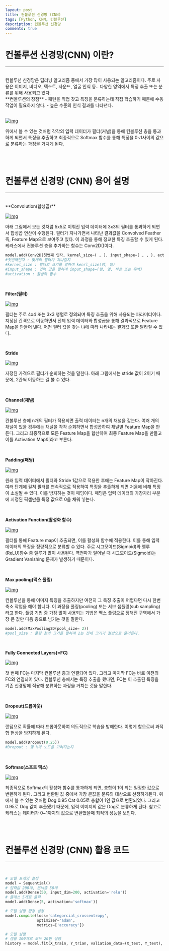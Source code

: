 ```yaml
---
layout: post
title: 컨볼루션 신경망 (CNN)
tags: [Python, CNN, 컨볼루션]
description: 컨볼루션 신경망
comments: true
---
```


# 컨볼루션 신경망(CNN) 이란? 
----
<br/>
컨볼루션 신경망은 딥러닝 알고리즘 중에서 가장 많이 사용되는 알고리즘이다. 주로 사용은 이미지, 비디오, 텍스트, 사운드, 얼굴 인식 등.. 다양한 영역에서 특징 추출 또는 분류를 위해 사용되고 있다. 

<br/>
**컨볼루션의 장점**
- 패턴을 직접 찾고 특징을 분류하는데 직접 학습하기 때문에 수동 작업이 필요하지 않다.
- 높은 수준의 인식 결과를 나타낸다. 

<br/>
<br/>

[![img](https://postfiles.pstatic.net/MjAxOTAzMjZfMTMg/MDAxNTUzNTMxNDg5Nzc2.NgsUoczUl4mPC8vdLHSiS_F4mr3rECDChiONEQ6X5RAg.nxu2AjdlV6-sVQ7xpbYUswGgks5JKS0W3HsmyXvZS1Eg.JPEG.stelch/%EC%BB%A8%EB%B3%BC%EB%A3%A8%EC%85%98_%EC%84%A4%EB%AA%85.jpeg?type=w966)](https://blog.naver.com/PostView.nhn?blogId=stelch&logNo=221497552593&categoryNo=0&parentCategoryNo=0&viewDate=&currentPage=4&postListTopCurrentPage=&from=section&userTopListOpen=true&userTopListCount=5&userTopListManageOpen=false&userTopListCurrentPage=4#)


위에서 볼 수 있는 것처럼 각각의 입력 데이터가 필터(커널)을 통해 컨볼루션 층을 통과하게 되면서 특징을 추출하고 최종적으로 Softmax 함수를 통해 특징을 0~1사이의 값으로 분류하는 과정을 거치게 된다. 

<br/>
<br/>

# 컨볼루션 신경망 (CNN) 용어 설명
----
<br/>
**Convolution(합성곱)** 

[![img](https://postfiles.pstatic.net/MjAxOTAzMjVfNDUg/MDAxNTUzNTAwMjkwNzgz.FqV4lLP3zXSVWpdMXu2U5eFcLFdnN_NhSdFqf9NzZnsg.sXJAFgFIzR5KS1TAHLLSSMZEjhghYmqfpoDFsoZAYKcg.GIF.stelch/Convolution_schematic.gif?type=w966)](https://blog.naver.com/PostView.nhn?blogId=stelch&logNo=221497552593&categoryNo=0&parentCategoryNo=0&viewDate=&currentPage=4&postListTopCurrentPage=&from=section&userTopListOpen=true&userTopListCount=5&userTopListManageOpen=false&userTopListCurrentPage=4#)

아래 그림에서 보는 것처럼 5x5로 이뤄진 입력 데이터에 3x3의 필터를 통과하게 되면서 합성곱 연산이 수행된다. 필터가 지나가면서 나타난 결과값을 Convolved Feather 즉, Feature Map으로 보여주고 있다. 이 과정을 통해 정교한 특징 추출할 수 있게 된다. 케라스에서 컨볼루션 층을 추가하는 함수는 Conv2D()이다. 

```python
model.add(Conv2D(첫번째 인자, kernel_size=( , ), input_shape=( , , ), activation='relu')
#첫번째인자 : 몇개의 필터가 지나갈지 
#kernel_size : 필터의 크기를 말하며 kenrl_size(행, 열)
#input_shape : 입력 값을 말하며 input_shape=(행, 열, 색상 또는 흑백)
#activation : 활성화 함수 
```

<br/>

**Filter(필터)** 

[![img](https://postfiles.pstatic.net/MjAxOTAzMjZfMzUg/MDAxNTUzNTMxNjUxMTg4.WWwKS2G478QsLC5r9YZV16iFRrlYfxmVbdF8PDW6g-Ag.oAa6QVlkAckJdkhMUXhgTK9-xGbBIcONjJBEtDKgEcEg.PNG.stelch/%EC%BB%A8%EB%B3%BC%EB%A3%A8%EC%85%98_%EC%84%A4%EB%AA%85_.png?type=w966)](https://blog.naver.com/PostView.nhn?blogId=stelch&logNo=221497552593&categoryNo=0&parentCategoryNo=0&viewDate=&currentPage=4&postListTopCurrentPage=&from=section&userTopListOpen=true&userTopListCount=5&userTopListManageOpen=false&userTopListCurrentPage=4#)

필터는 주로 4x4 또는 3x3 행렬로 정의되며 특징 추출을 위해 사용되는 파라미터이다. 지정된 간격으로 이동하면서 전체 입력 데이터와 합성곱을 통해 결과적으로 Feature Map을 만들어 낸다.  어떤 필터 값을 갖는 냐에 따라 나타내는 결과값 또한 달라질 수 있다. 

<br/>

**Stride**

[![img](https://postfiles.pstatic.net/MjAxOTAzMjZfMTk3/MDAxNTUzNTYwMDA2MzUw.r28tqa60WmNYvvgoIWzU5hMeYo9tClTOogLXzH1FWrEg.l-L4MAMWml8t-JAEkgHYwEKq43A6w08LLrKFIpoC9rcg.PNG.stelch/stride.png?type=w966)](https://blog.naver.com/PostView.nhn?blogId=stelch&logNo=221497552593&categoryNo=0&parentCategoryNo=0&viewDate=&currentPage=4&postListTopCurrentPage=&from=section&userTopListOpen=true&userTopListCount=5&userTopListManageOpen=false&userTopListCurrentPage=4#)

지정된 가격으로 필터가 순회하는 것을 말한다. 아래 그림에서는 stride 값이 2이기 때문에, 2칸씩 이동하는 걸 볼 수 있다. 


<br/>

**Channel(채널)** 

[![img](https://postfiles.pstatic.net/MjAxOTAzMjZfMTE3/MDAxNTUzNTYxMDU3OTk3.O8vEBEAUN8AqrFZ017PFhW60cfQ0JAJ4uUg0RDQx-Sog.CJo7L-SZfKmxF3vM_gDLn4W3_QNEIcf9FEGK6DfIspAg.PNG.stelch/convolution-operation-on-volume5-2.png?type=w966)](https://blog.naver.com/PostView.nhn?blogId=stelch&logNo=221497552593&categoryNo=0&parentCategoryNo=0&viewDate=&currentPage=4&postListTopCurrentPage=&from=section&userTopListOpen=true&userTopListCount=5&userTopListManageOpen=false&userTopListCurrentPage=4#)

컨볼루션 층에 n개의 필터가 적용되면 출력 데이터는 n개의 채널을 갖는다. 여러 개의 채널이 있을 경우에는 채널을 각각 순회하면서 합성곱하여 채널별 Feature Map을 만든다. 그리고 최종적으로 모든 Feature Map을 합산하여 최종 Feature Map을 만들고 이를 Activation Map이라고 부른다. 

<br/>

**Padding(패딩)**

[![img](https://postfiles.pstatic.net/MjAxOTAzMjZfMjUx/MDAxNTUzNTYwODk4ODM1.HaIX4k-Ku7TSEnIKMgRWXI0lwYb94NjDsTYYwRydxJgg.Z9WJKUaiUliv-KrbaoUbiC070jGH6sAFOxNaTI6D-LUg.PNG.stelch/padding.png?type=w966)](https://blog.naver.com/PostView.nhn?blogId=stelch&logNo=221497552593&categoryNo=0&parentCategoryNo=0&viewDate=&currentPage=4&postListTopCurrentPage=&from=section&userTopListOpen=true&userTopListCount=5&userTopListManageOpen=false&userTopListCurrentPage=4#)

원래 입력 데이터에서 필터와 Stride 1값으로 적용한 후에는 Feature Map이 작아진다. 여러 단계에 걸쳐 필터를 연속적으로 적용하여 특징을 추출하게 되면 처음에 비해 특징이 소실될 수 있다. 이를 방지하는 것이 패딩이다. 패딩은 입력 데이터의 가장자리 부분에 지정된 픽셀만큼 특정 값으로 0을 채워 넣는다.

<br/>

**Activation Function(활성화 함수)** 

[![img](https://postfiles.pstatic.net/MjAxOTAzMjZfMjEx/MDAxNTUzNTYxNTg3MjAw.qsgudF0HrV1Yb7RZ4dUIEXDBUKBMIqQl1ljLUCtHD_sg.MWbwVrI1Z4xzpmsMWvQLZ5ayb2ohru1w-Jl-tmI5pWYg.PNG.stelch/1XxxiA0jJvPrHEJHD4z893g.png?type=w966)](https://blog.naver.com/PostView.nhn?blogId=stelch&logNo=221497552593&categoryNo=0&parentCategoryNo=0&viewDate=&currentPage=4&postListTopCurrentPage=&from=section&userTopListOpen=true&userTopListCount=5&userTopListManageOpen=false&userTopListCurrentPage=4#)

필터를 통해 Feature map이 추출되면, 이를 활성화 함수에 적용한다. 이를 통해 입력 데이터의 특징을 정량적으로 분류할 수 있다. 주로 시그모이드(Sigmoid)와 렐루(ReLU)함수 중 렐루가 많이 사용된다. 역전파가 일어날 때 시그모이드(Sigmoid)는 Gradient Vanishing 문제가 발생하기 때문이다. 

<br/>

**Max pooling(맥스 풀링)**

[![img](https://postfiles.pstatic.net/MjAxOTAzMjZfMTU2/MDAxNTUzNTYyMjc2NDkz.p4NfQIPNzQJVqdbzxrToZ2LzQrW71WyxkEIU_mlOiqwg.8KAW1zDPpM68m5n-oAB0Txe6iylmk-RTIXkaTS099Q0g.PNG.stelch/MaxpoolSample2.png?type=w966)](https://blog.naver.com/PostView.nhn?blogId=stelch&logNo=221497552593&categoryNo=0&parentCategoryNo=0&viewDate=&currentPage=4&postListTopCurrentPage=&from=section&userTopListOpen=true&userTopListCount=5&userTopListManageOpen=false&userTopListCurrentPage=4#)

컨볼루션을 통해 이미지 특징을 추출하지만 여전히 그 특징 추출이 어렵다면 다시 한번 축소 작업을 해야 합니다. 이 과정을 풀링(pooling) 또는 서브 샘플링(sub sampling)라고 한다. 풀링 기법 중 가장 많이 사용되는 기법은 맥스 풀링으로  정해진 구역에서 가장 큰 값만 다음 층으로 넘기는 것을 말한다.  

```python
model.add(MaxPooling2D(pool_size= 2)) 
#pool_size : 풀링 창의 크기를 말하며 2는 전체 크기가 절반으로 줄어든다.
```

<br/>

**Fully Connected Layers(=FC)** 

[![img](https://postfiles.pstatic.net/MjAxOTAzMjZfMTUw/MDAxNTUzNTU4ODI5NjMy.22eR1d1RCw8YX9DrdBJUgczd0OPzlk8Yg70K0k2JUoQg.GtIZPxSMKn4P5112N7o2oeWzcKsuGoMW7ng6rWwfVXAg.PNG.stelch/The-proposed-ConvNet-approach-uses-of-five-convolutional-layers-with-max-poo.png?type=w966)](https://blog.naver.com/PostView.nhn?blogId=stelch&logNo=221497552593&categoryNo=0&parentCategoryNo=0&viewDate=&currentPage=4&postListTopCurrentPage=&from=section&userTopListOpen=true&userTopListCount=5&userTopListManageOpen=false&userTopListCurrentPage=4#)

첫 번째 FC는 마지막 컨볼루션 층과 연결되어 있다. 그리고 마지막 FC는 바로 이전의 FC와 연결되어 있다. 컨볼루션 층에서는 특징 추출을 했다면, FC는 이 추출된 특징을 기존 신경망에 적용해 분류하는 과정을 거치는 것을 말한다. 

<br/>

**Dropout(드롭아웃)**

[![img](https://postfiles.pstatic.net/MjAxOTAzMjZfOTcg/MDAxNTUzNTYxNzI1OTI1.wKf0_hHI_1RpbdBA3FaBYlJUMP0I4eahEWYiLE4czgMg.gSF-hwoiF4WlcFpjo_ET5ImkfWKNtoyG4OaRojRvHqgg.PNG.stelch/9-An-illustration-of-the-dropout-mechanism-within-the-proposed-CNN-a-Shows-a.png?type=w966)](https://blog.naver.com/PostView.nhn?blogId=stelch&logNo=221497552593&categoryNo=0&parentCategoryNo=0&viewDate=&currentPage=4&postListTopCurrentPage=&from=section&userTopListOpen=true&userTopListCount=5&userTopListManageOpen=false&userTopListCurrentPage=4#)

랜덤으로 확률에 따라 드롭아웃하여 의도적으로 학습을 방해한다. 이렇게 함으로써 과적합 현상을 방지하게 된다.

```python
model.add(Dropout(0.25)) 
#Dropout : 몇 %의 노드를 끄려지는지 
```

<br/>

**Softmax(소프트 맥스)** 

[![img](https://postfiles.pstatic.net/MjAxOTAzMjZfMjc0/MDAxNTUzNTYxODM4OTE1.3wSgsey_Lmy3McHUihK0zAw_cx7YiECANmYOsT2cKpEg.aJ3bN6rhIY6esih2xptLZVirTczRdOxZvcTaZu2JdwEg.PNG.stelch/76_blog_image_1.png?type=w966)](https://blog.naver.com/PostView.nhn?blogId=stelch&logNo=221497552593&categoryNo=0&parentCategoryNo=0&viewDate=&currentPage=4&postListTopCurrentPage=&from=section&userTopListOpen=true&userTopListCount=5&userTopListManageOpen=false&userTopListCurrentPage=4#)

최종적으로 Softmax의 활성화 함수를 통과하게 되면, 총합이 1이 되는 일정한 값으로 변환하게 된다. 그리고 변환된 값 중에서 가장 큰값을 분류의 대상으로 선정하게된다. 위에서 볼 수 있는 것처럼 Dog 0.95 Cat 0.05로 총합이 1인 값으로 변환되었다. 그리고 0.95로 Dog 값이 추출됐기 때문에, 입력 이미지의 값은 Dog로 분류하게 된다. 참고로 케라스는 데이터가 0~1까지의 값으로 변환했을때 최적의 성능을 보인다. 

<br/>
<br/>

# 컨볼루션 신경망 (CNN) 활용 코드
----
<br/>

```python
# 모델 프레임 설정
model = Sequential()
# 입력값 200개, 은닉층 50개
model.add(Dense(50, input_dim=200, activation='relu')) 
# 클래스 5개로 출력
model.add(Dense(5, activation='softmax')) 

# 모델 실행 환경 설정
model.compile(loss='categorcial_crossentropy',
			  optimizer='adam',
			  metrics=['accuracy'])

# 모델 실행
# 샘플 100개로 모두 20번 실행
history = model.fit(X_train, Y_trian, valiation_data=(X_test, Y_test), epoch=20, batch_size=100, verbose=0) 
```
